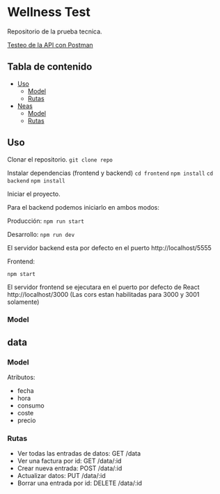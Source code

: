 # Wellness Test

Repositorio de la prueba tecnica.

[Testeo de la API con Postman](https://www.postman.com/collections/4bba4209389da8d17a50)

## Tabla de contenido

* [Uso](#uso)
  * [Model](#model)
  * [Rutas](#rutas)
* [Neas](#neas)
  * [Model](#model)
  * [Rutas](#rutas)


## Uso

Clonar el repositorio.
`git clone repo`


Instalar dependencias (frontend y backend)
`cd frontend`
`npm install`
`cd backend`
`npm install`


Iniciar el proyecto.

Para el backend podemos iniciarlo en ambos modos:

Producción: `npm run start`

Desarrollo: `npm run dev`

El servidor backend esta por defecto en el puerto http://localhost/5555

Frontend:

`npm start`

El servidor frontend se ejecutara en el puerto por defecto de React http://localhost/3000 (Las cors estan habilitadas para 3000 y 3001 solamente)

### Model

## data

### Model

Atributos:

* fecha
* hora
* consumo
* coste
* precio

### Rutas

* Ver todas las entradas de datos: GET /data
* Ver una factura por id: GET /data/:id
* Crear nueva entrada: POST /data/:id
* Actualizar datos: PUT /data/:id
* Borrar una entrada por id: DELETE /data/:id
